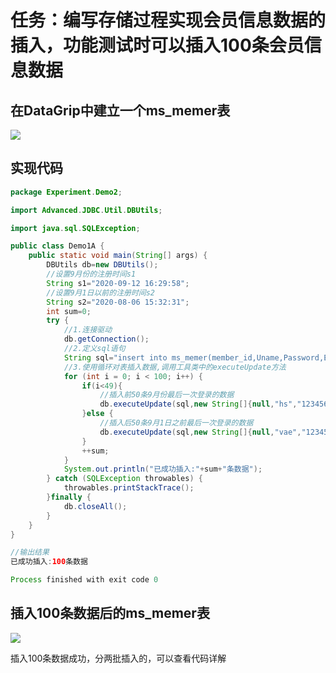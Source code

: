 <!-- toc -->

# 任务：编写存储过程实现会员信息数据的插入，功能测试时可以插入100条会员信息数据

## 在DataGrip中建立一个ms_memer表

![](https://picture.hs-vae.com/建立表.png)

## 实现代码

```java
package Experiment.Demo2;

import Advanced.JDBC.Util.DBUtils;

import java.sql.SQLException;

public class Demo1A {
    public static void main(String[] args) {
        DBUtils db=new DBUtils();
        //设置9月份的注册时间s1
        String s1="2020-09-12 16:29:58";
        //设置9月1日以前的注册时间s2
        String s2="2020-08-06 15:32:31";
        int sum=0;
        try {
            //1.连接驱动
            db.getConnection();
            //2.定义sql语句
            String sql="insert into ms_memer(member_id,Uname,Password,Email,Sex,Mobile,Regtime,Lastlogin,Image) values (?,?,?,?,?,?,?,?,?)";
            //3.使用循环对表插入数据,调用工具类中的executeUpdate方法
            for (int i = 0; i < 100; i++) {
                if(i<49){
                    //插入前50条9月份最后一次登录的数据
                    db.executeUpdate(sql,new String[]{null,"hs","123456","hs@qq.com","1","18872748895",s1,s1,"hs-vae"});
                }else {
                    //插入后50条9月1日之前最后一次登录的数据
                    db.executeUpdate(sql,new String[]{null,"vae","123456","hs@qq.com","0","18872748895",s2,s2,"hs-vae"});
                }
                ++sum;
            }
            System.out.println("已成功插入:"+sum+"条数据");
        } catch (SQLException throwables) {
            throwables.printStackTrace();
        }finally {
            db.closeAll();
        }
    }
}

//输出结果
已成功插入:100条数据

Process finished with exit code 0
```

## 插入100条数据后的ms_memer表

![](https://picture.hs-vae.com/插入100条数据.png)

插入100条数据成功，分两批插入的，可以查看代码详解